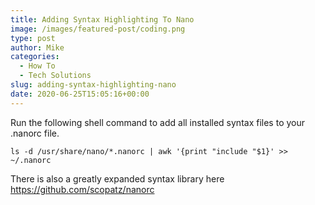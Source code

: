 ```yaml
---
title: Adding Syntax Highlighting To Nano
image: /images/featured-post/coding.png
type: post
author: Mike
categories:
  - How To
  - Tech Solutions
slug: adding-syntax-highlighting-nano
date: 2020-06-25T15:05:16+00:00
---
```


Run the following shell command to add all installed syntax files to your .nanorc file.

<pre class="wp-block-code"><code>ls -d /usr/share/nano/*.nanorc | awk '{print "include "$1}' >> ~/.nanorc</code></pre>

There is also a greatly expanded syntax library here  
<a href="https://github.com/scopatz/nanorc" target="_blank" rel="noreferrer noopener">https://github.com/scopatz/nanorc </a>